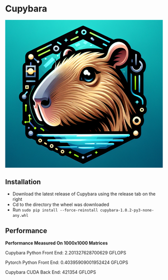 # Cupybara
<p align="center">
  <img src="https://github.com/jbrhm/CudaLibrary/blob/main/data/Cupybara.png"/>
</p>

## Installation
- Download the latest release of Cupybara using the release tab on the right
- Cd to the directory the wheel was downloaded
- Run `sudo pip install --force-reinstall cupybara-1.0.2-py3-none-any.whl`

## Performance
**Performance Measured On 1000x1000 Matrices**

Cupybara Python Front End:
2.201327628700629 GFLOPS

Pytorch Python Front End:
0.40395909001952424 GFLOPS

Cupybara CUDA Back End:
421354 GFLOPS

